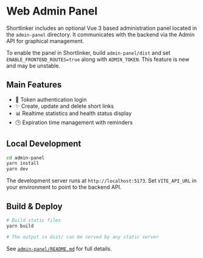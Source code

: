 # Web Admin Panel

Shortlinker includes an optional Vue 3 based administration panel located in the `admin-panel` directory. It communicates with the backend via the Admin API for graphical management.

To enable the panel in Shortlinker, build `admin-panel/dist` and set `ENABLE_FRONTEND_ROUTES=true` along with `ADMIN_TOKEN`. This feature is new and may be unstable.
## Main Features

- 🔑 Token authentication login
- ✨ Create, update and delete short links
- 📊 Realtime statistics and health status display
- 🕒 Expiration time management with reminders

## Local Development

```bash
cd admin-panel
yarn install
yarn dev
```

The development server runs at `http://localhost:5173`. Set `VITE_API_URL` in your environment to point to the backend API.

## Build & Deploy

```bash
# Build static files
yarn build

# The output in dist/ can be served by any static server
```

See [`admin-panel/README.md`](../../admin-panel/README.md) for full details.
